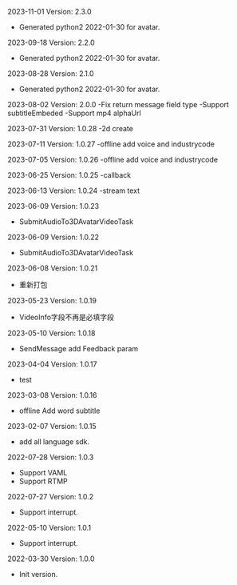 2023-11-01 Version: 2.3.0
- Generated python2 2022-01-30 for avatar.

2023-09-18 Version: 2.2.0
- Generated python2 2022-01-30 for avatar.

2023-08-28 Version: 2.1.0
- Generated python2 2022-01-30 for avatar.

2023-08-02 Version: 2.0.0
-Fix return message field type
-Support subtitleEmbeded
-Support mp4 alphaUrl

2023-07-31 Version: 1.0.28
-2d create

2023-07-11 Version: 1.0.27
-offline add voice and industrycode

2023-07-05 Version: 1.0.26
-offline add voice and industrycode

2023-06-25 Version: 1.0.25
-callback

2023-06-13 Version: 1.0.24
-stream text

2023-06-09 Version: 1.0.23
- SubmitAudioTo3DAvatarVideoTask

2023-06-09 Version: 1.0.22
- SubmitAudioTo3DAvatarVideoTask

2023-06-08 Version: 1.0.21
- 重新打包

2023-05-23 Version: 1.0.19
- VideoInfo字段不再是必填字段

2023-05-10 Version: 1.0.18
- SendMessage add Feedback param

2023-04-04 Version: 1.0.17
- test

2023-03-08 Version: 1.0.16
- offline Add word subtitle

2023-02-07 Version: 1.0.15
- add all language sdk.

2022-07-28 Version: 1.0.3
- Support VAML
- Support RTMP

2022-07-27 Version: 1.0.2
- Support interrupt.

2022-05-10 Version: 1.0.1
- Support interrupt.

2022-03-30 Version: 1.0.0
- Init version.

